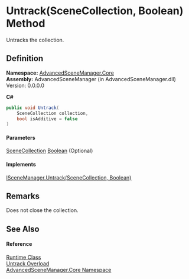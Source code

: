 # Untrack(SceneCollection, Boolean) Method

Untracks the collection.

## Definition

**Namespace:** [AdvancedSceneManager.Core](N_AdvancedSceneManager_Core.md)\
**Assembly:** AdvancedSceneManager (in AdvancedSceneManager.dll) Version: 0.0.0.0

**C#**

```c#
public void Untrack(
	SceneCollection collection,
	bool isAdditive = false
)
```

#### Parameters

&#x20; [SceneCollection](T_AdvancedSceneManager_Models_SceneCollection.md)   [Boolean](https://learn.microsoft.com/dotnet/api/system.boolean)  (Optional)&#x20;

#### Implements

[ISceneManager.Untrack(SceneCollection, Boolean)](M_AdvancedSceneManager_DependencyInjection_ISceneManager_Untrack_1.md)

## Remarks

Does not close the collection.

## See Also

#### Reference

[Runtime Class](T_AdvancedSceneManager_Core_Runtime.md)\
[Untrack Overload](Overload_AdvancedSceneManager_Core_Runtime_Untrack.md)\
[AdvancedSceneManager.Core Namespace](N_AdvancedSceneManager_Core.md)

